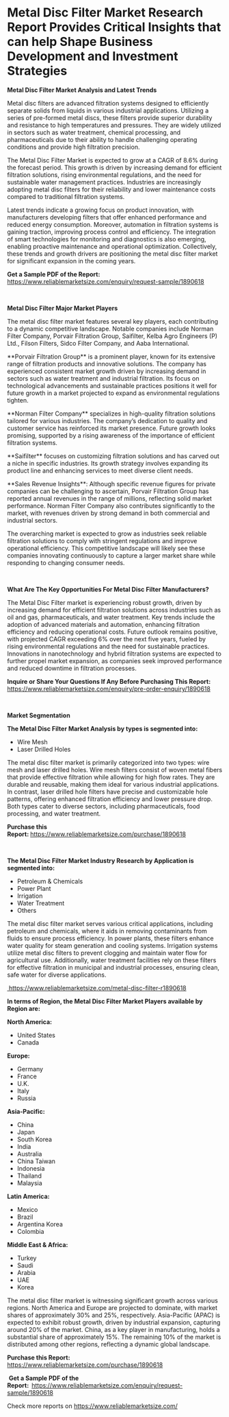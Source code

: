 <p><h1>Metal Disc Filter Market Research Report Provides Critical Insights that can help Shape Business Development and Investment Strategies</h1></p><p><strong>Metal Disc Filter Market Analysis and Latest Trends</strong></p>
<p><p>Metal disc filters are advanced filtration systems designed to efficiently separate solids from liquids in various industrial applications. Utilizing a series of pre-formed metal discs, these filters provide superior durability and resistance to high temperatures and pressures. They are widely utilized in sectors such as water treatment, chemical processing, and pharmaceuticals due to their ability to handle challenging operating conditions and provide high filtration precision.</p><p>The Metal Disc Filter Market is expected to grow at a CAGR of 8.6% during the forecast period. This growth is driven by increasing demand for efficient filtration solutions, rising environmental regulations, and the need for sustainable water management practices. Industries are increasingly adopting metal disc filters for their reliability and lower maintenance costs compared to traditional filtration systems.</p><p>Latest trends indicate a growing focus on product innovation, with manufacturers developing filters that offer enhanced performance and reduced energy consumption. Moreover, automation in filtration systems is gaining traction, improving process control and efficiency. The integration of smart technologies for monitoring and diagnostics is also emerging, enabling proactive maintenance and operational optimization. Collectively, these trends and growth drivers are positioning the metal disc filter market for significant expansion in the coming years.</p></p>
<p><strong>Get a Sample PDF of the Report:&nbsp;</strong> <a href="https://www.reliablemarketsize.com/enquiry/request-sample/1890618?utm_campaign=2647&utm_medium=2&utm_source=Github&utm_content=ia&utm_term=22022025&utm_id=metal-disc-filter">https://www.reliablemarketsize.com/enquiry/request-sample/1890618</a></p>
<p>&nbsp;</p>
<p><strong>Metal Disc Filter Major Market Players</strong></p>
<p><p>The metal disc filter market features several key players, each contributing to a dynamic competitive landscape. Notable companies include Norman Filter Company, Porvair Filtration Group, Saifilter, Kelba Agro Engineers (P) Ltd., Filson Filters, Sidco Filter Company, and Aaba International.</p><p>**Porvair Filtration Group** is a prominent player, known for its extensive range of filtration products and innovative solutions. The company has experienced consistent market growth driven by increasing demand in sectors such as water treatment and industrial filtration. Its focus on technological advancements and sustainable practices positions it well for future growth in a market projected to expand as environmental regulations tighten.</p><p>**Norman Filter Company** specializes in high-quality filtration solutions tailored for various industries. The company’s dedication to quality and customer service has reinforced its market presence. Future growth looks promising, supported by a rising awareness of the importance of efficient filtration systems.</p><p>**Saifilter** focuses on customizing filtration solutions and has carved out a niche in specific industries. Its growth strategy involves expanding its product line and enhancing services to meet diverse client needs.</p><p>**Sales Revenue Insights**: Although specific revenue figures for private companies can be challenging to ascertain, Porvair Filtration Group has reported annual revenues in the range of millions, reflecting solid market performance. Norman Filter Company also contributes significantly to the market, with revenues driven by strong demand in both commercial and industrial sectors.</p><p>The overarching market is expected to grow as industries seek reliable filtration solutions to comply with stringent regulations and improve operational efficiency. This competitive landscape will likely see these companies innovating continuously to capture a larger market share while responding to changing consumer needs.</p></p>
<p>&nbsp;</p>
<p><strong>What Are The Key Opportunities For Metal Disc Filter Manufacturers?</strong></p>
<p><p>The Metal Disc Filter market is experiencing robust growth, driven by increasing demand for efficient filtration solutions across industries such as oil and gas, pharmaceuticals, and water treatment. Key trends include the adoption of advanced materials and automation, enhancing filtration efficiency and reducing operational costs. Future outlook remains positive, with projected CAGR exceeding 6% over the next five years, fueled by rising environmental regulations and the need for sustainable practices. Innovations in nanotechnology and hybrid filtration systems are expected to further propel market expansion, as companies seek improved performance and reduced downtime in filtration processes.</p></p>
<p><strong>Inquire or Share Your Questions If Any Before Purchasing This Report:</strong> <a href="https://www.reliablemarketsize.com/enquiry/pre-order-enquiry/1890618?utm_campaign=2647&utm_medium=2&utm_source=Github&utm_content=ia&utm_term=22022025&utm_id=metal-disc-filter">https://www.reliablemarketsize.com/enquiry/pre-order-enquiry/1890618</a></p>
<p>&nbsp;</p>
<p><strong>Market Segmentation</strong></p>
<p><strong>The Metal Disc Filter Market Analysis by types is segmented into:</strong></p>
<p><ul><li>Wire Mesh</li><li>Laser Drilled Holes</li></ul></p>
<p><p>The metal disc filter market is primarily categorized into two types: wire mesh and laser drilled holes. Wire mesh filters consist of woven metal fibers that provide effective filtration while allowing for high flow rates. They are durable and reusable, making them ideal for various industrial applications. In contrast, laser drilled hole filters have precise and customizable hole patterns, offering enhanced filtration efficiency and lower pressure drop. Both types cater to diverse sectors, including pharmaceuticals, food processing, and water treatment.</p></p>
<p><strong>Purchase this Report:&nbsp;</strong><a href="https://www.reliablemarketsize.com/purchase/1890618?utm_campaign=2647&utm_medium=2&utm_source=Github&utm_content=ia&utm_term=22022025&utm_id=metal-disc-filter">https://www.reliablemarketsize.com/purchase/1890618</a></p>
<p>&nbsp;</p>
<p><strong>The Metal Disc Filter Market Industry Research by Application is segmented into:</strong></p>
<p><ul><li>Petroleum & Chemicals</li><li>Power Plant</li><li>Irrigation</li><li>Water Treatment</li><li>Others</li></ul></p>
<p><p>The metal disc filter market serves various critical applications, including petroleum and chemicals, where it aids in removing contaminants from fluids to ensure process efficiency. In power plants, these filters enhance water quality for steam generation and cooling systems. Irrigation systems utilize metal disc filters to prevent clogging and maintain water flow for agricultural use. Additionally, water treatment facilities rely on these filters for effective filtration in municipal and industrial processes, ensuring clean, safe water for diverse applications.</p></p>
<p><a href="https://www.reliablemarketsize.com/metal-disc-filter-r1890618?utm_campaign=2647&utm_medium=2&utm_source=Github&utm_content=ia&utm_term=22022025&utm_id=metal-disc-filter">&nbsp;https://www.reliablemarketsize.com/metal-disc-filter-r1890618</a></p>
<p><strong>In terms of Region, the Metal Disc Filter Market Players available by Region are:</strong></p>
<p>
    <p> <strong> North America: </strong>
        <ul>
            <li>United States</li>
            <li>Canada</li>
        </ul>
        </p> 
    <p> <strong> Europe: </strong>
        <ul>
            <li>Germany</li>
            <li>France</li>
            <li>U.K.</li>
            <li>Italy</li>
            <li>Russia</li>
        </ul>
        </p> 
    <p> <strong> Asia-Pacific: </strong>
        <ul>
            <li>China</li>
            <li>Japan</li>
            <li>South Korea</li>
            <li>India</li>
            <li>Australia</li>
            <li>China Taiwan</li>
            <li>Indonesia</li>
            <li>Thailand</li>
            <li>Malaysia</li>
        </ul>
        </p> 
    <p> <strong> Latin America: </strong>
        <ul>
            <li>Mexico</li>
            <li>Brazil</li>
            <li>Argentina Korea</li>
            <li>Colombia</li>
        </ul>
        </p> 
    <p> <strong> Middle East & Africa: </strong>
        <ul>
            <li>Turkey</li>
            <li>Saudi</li>
            <li>Arabia</li>
            <li>UAE</li>
            <li>Korea</li>
        </ul>
    </p>
    </p>
<p><p>The metal disc filter market is witnessing significant growth across various regions. North America and Europe are projected to dominate, with market shares of approximately 30% and 25%, respectively. Asia-Pacific (APAC) is expected to exhibit robust growth, driven by industrial expansion, capturing around 20% of the market. China, as a key player in manufacturing, holds a substantial share of approximately 15%. The remaining 10% of the market is distributed among other regions, reflecting a dynamic global landscape.</p></p>
<p><strong>Purchase this Report: </strong><a href="https://www.reliablemarketsize.com/purchase/1890618?utm_campaign=2647&utm_medium=2&utm_source=Github&utm_content=ia&utm_term=22022025&utm_id=metal-disc-filter">https://www.reliablemarketsize.com/purchase/1890618</a></p>
<p>&nbsp;<strong>Get a Sample PDF of the Report:&nbsp;&nbsp;</strong><a href="https://www.reliablemarketsize.com/enquiry/request-sample/1890618?utm_campaign=2647&utm_medium=2&utm_source=Github&utm_content=ia&utm_term=22022025&utm_id=metal-disc-filter">https://www.reliablemarketsize.com/enquiry/request-sample/1890618</a></p>
<p><strong></strong></p>
<p>Check more reports on <a href="https://www.reliablemarketsize.com/?utm_campaign=2647&utm_medium=2&utm_source=Github&utm_content=ia&utm_term=22022025&utm_id=metal-disc-filter">https://www.reliablemarketsize.com/</a></p>